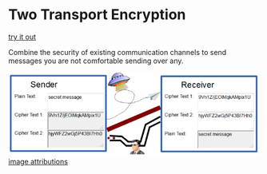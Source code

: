 Two Transport Encryption
=============

[try it out](https://xiegeo.github.io/two-transport/)

Combine the security of existing communication channels to send messages you are not comfortable sending over any.


![](ttp_illustration.png)
[image attributions](../garage/ttp_illustration/attributions.md)